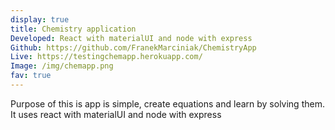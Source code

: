 ```yaml
---
display: true
title: Chemistry application
Developed: React with materialUI and node with express
Github: https://github.com/FranekMarciniak/ChemistryApp
Live: https://testingchemapp.herokuapp.com/
Image: /img/chemapp.png
fav: true
---
```

Purpose of this is app is simple, create equations and learn by solving them.\
It uses react with materialUI and node with express